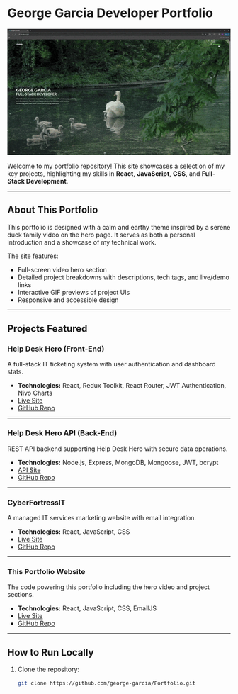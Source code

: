 # George Garcia Developer Portfolio

![Portfolio Demo](https://github.com/george-garcia/Portfolio/blob/master/src/public/portfoliogif.gif)

Welcome to my portfolio repository! This site showcases a selection of my key projects, highlighting my skills in **React**, **JavaScript**, **CSS**, and **Full-Stack Development**.

---

## About This Portfolio

This portfolio is designed with a calm and earthy theme inspired by a serene duck family video on the hero page. It serves as both a personal introduction and a showcase of my technical work.

The site features:

- Full-screen video hero section
- Detailed project breakdowns with descriptions, tech tags, and live/demo links
- Interactive GIF previews of project UIs
- Responsive and accessible design

---

## Projects Featured

### Help Desk Hero (Front-End)

A full-stack IT ticketing system with user authentication and dashboard stats.

- **Technologies:** React, Redux Toolkit, React Router, JWT Authentication, Nivo Charts
- [Live Site](http://helpdeskhero.georgegarciadev.com)
- [GitHub Repo](https://github.com/george-garcia/Ticketing-tool-client)

---

### Help Desk Hero API (Back-End)

REST API backend supporting Help Desk Hero with secure data operations.

- **Technologies:** Node.js, Express, MongoDB, Mongoose, JWT, bcrypt
- [API Site](https://helpdeskhero.georgegarciadev.com)
- [GitHub Repo](https://github.com/george-garcia/Ticketing-tool-server)

---

### CyberFortressIT

A managed IT services marketing website with email integration.

- **Technologies:** React, JavaScript, CSS
- [Live Site](https://cyberfortressit.georgegarciadev.com)
- [GitHub Repo](https://github.com/george-garcia/tech-website-cluster)

---

### This Portfolio Website

The code powering this portfolio including the hero video and project sections.

- **Technologies:** React, JavaScript, CSS, EmailJS
- [Live Site](https://georgegarciadev.com)
- [GitHub Repo](https://github.com/george-garcia/Portfolio)

---

## How to Run Locally

1. Clone the repository:
   ```bash
   git clone https://github.com/george-garcia/Portfolio.git
   ```
